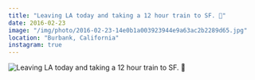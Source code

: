 ```yaml
---
title: "Leaving LA today and taking a 12 hour train to SF. 🚞"
date: 2016-02-23
image: "/img/photo/2016-02-23-14e0b1a003923944e9a63ac2b2289d65.jpg"
location: "Burbank, California"
instagram: true
---
```


![Leaving LA today and taking a 12 hour train to SF. 🚞](/img/photo/2016-02-23-14e0b1a003923944e9a63ac2b2289d65.jpg)
